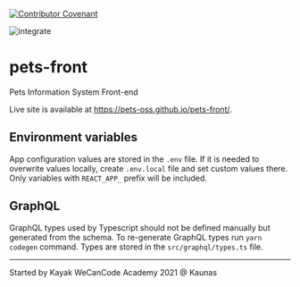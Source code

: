 [![Contributor Covenant](https://img.shields.io/badge/Contributor%20Covenant-v2.0%20adopted-ff69b4.svg)](CODE_OF_CONDUCT.md)

![integrate](https://github.com/pets-oss/pets-front/workflows/integrate/badge.svg)

# pets-front

Pets Information System Front-end

Live site is available at https://pets-oss.github.io/pets-front/.

## Environment variables

App configuration values are stored in the `.env` file. If it is needed to overwrite values locally, create `.env.local` file and set custom values there. Only variables with `REACT_APP_` prefix will be included.

## GraphQL 

GraphQL types used by Typescript should not be defined manually but generated from the schema. To re-generate GraphQL types run `yarn codegen` command. Types are stored in the `src/graphql/types.ts` file.

---
Started by Kayak WeCanCode Academy 2021 @ Kaunas
